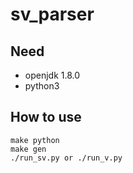 # sv_parser

## Need 
- openjdk 1.8.0
- python3

## How to use

```
make python
make gen
./run_sv.py or ./run_v.py
```